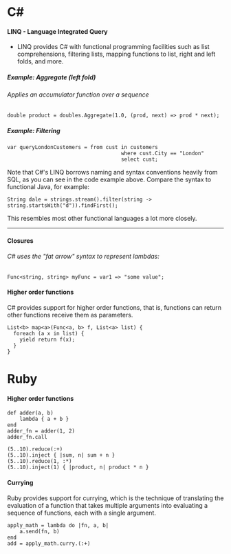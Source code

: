 # C#
#### LINQ - Language Integrated Query
* LINQ provides C# with functional programming facilities such as list comprehensions, filtering lists, mapping functions to list, right and left folds, and more.

##### Example: Aggregate (left fold)
###### Applies an accumulator function over a sequence
    double product = doubles.Aggregate(1.0, (prod, next) => prod * next);
    
##### Example: Filtering
    var queryLondonCustomers = from cust in customers
                                         where cust.City == "London"
                                         select cust;
Note that C#'s LINQ borrows naming and syntax conventions heavily from SQL, as you can see in the code example above. Compare the syntax to functional Java, for example:

    String dale = strings.stream().filter(string -> string.startsWith("d")).findFirst();
This resembles most other functional languages a lot more closely.

<hr/>

#### Closures
###### C# uses the "fat arrow" syntax to represent lambdas:
    Func<string, string> myFunc = var1 => "some value";
    
#### Higher order functions
C# provides support for higher order functions, that is, functions can return other functions receive them as parameters.

    List<b> map<a>(Func<a, b> f, List<a> list) {
      foreach (a x in list) {
        yield return f(x);
      }
    }

# Ruby 
#### Higher order functions
    def adder(a, b)
        lambda { a + b }
    end
    adder_fn = adder(1, 2)
    adder_fn.call
    
    (5..10).reduce(:+)
    (5..10).inject { |sum, n| sum + n }
    (5..10).reduce(1, :*)
    (5..10).inject(1) { |product, n| product * n }
#### Currying
Ruby provides support for currying, which is the technique of translating the evaluation of a function that takes multiple arguments into evaluating a sequence of functions, each with a single argument.

    apply_math = lambda do |fn, a, b|
        a.send(fn, b)
    end
    add = apply_math.curry.(:+)
